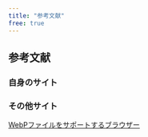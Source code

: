 ```yaml
---
title: "参考文献"
free: true
---
```

## 参考文献

### 自身のサイト

### その他サイト

[WebPファイルをサポートするブラウザー](https://caniuse.com/webp)
